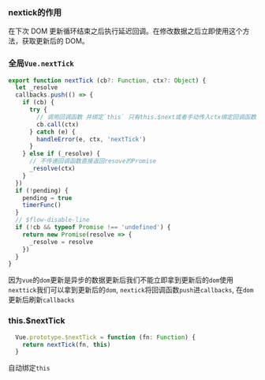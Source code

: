 ### nextick的作用

在下次 DOM 更新循环结束之后执行延迟回调。在修改数据之后立即使用这个方法，获取更新后的 DOM。

### 全局`Vue.nextTick`

~~~js
export function nextTick (cb?: Function, ctx?: Object) {
  let _resolve
  callbacks.push(() => {
    if (cb) {
      try {
        // 调用回调函数 并绑定`this` 只有this.$next或者手动传入ctx绑定回调函数的this
        cb.call(ctx)
      } catch (e) {
        handleError(e, ctx, 'nextTick')
      }
    } else if (_resolve) {
      // 不传递回调函数直接返回resove的Promise
      _resolve(ctx)
    }
  })
  if (!pending) {
    pending = true
    timerFunc()
  }
  // $flow-disable-line
  if (!cb && typeof Promise !== 'undefined') {
    return new Promise(resolve => {
      _resolve = resolve
    })
  }
}

~~~

因为`vue`的`dom`更新是异步的数据更新后我们不能立即拿到更新后的`dom`使用`nexttick`我们可以拿到更新后的`dom`, `nextick`将回调函数`push`进`callbacks`, 在`dom`更新后刷新`callbacks`

### this.$nextTick

~~~js
  Vue.prototype.$nextTick = function (fn: Function) {
    return nextTick(fn, this)
  }
~~~

自动绑定`this`
